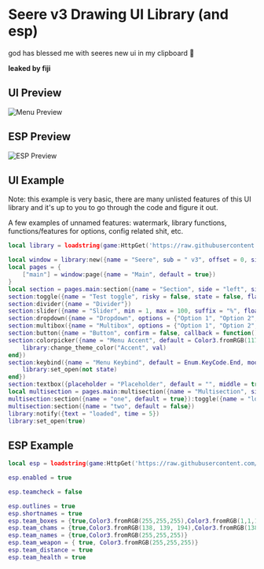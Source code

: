 # Seere v3 Drawing UI Library (and esp)
god has blessed me with seeres new ui in my clipboard 🙏

**leaked by fiji**

## UI Preview

![Menu Preview](https://i.imgur.com/vzCdDoX.png)

## ESP Preview

![ESP Preview](https://i.imgur.com/Q1hleZs.png)

## UI Example
Note: this example is very basic, there are many unlisted features of this UI library and it's up to you to go through the code and figure it out. 

A few examples of unnamed features: watermark, library functions, functions/features for options, config related shit, etc.
```lua
local library = loadstring(game:HttpGet('https://raw.githubusercontent.com/0f76/seere_v3/main/UI/Library.lua'))()

local window = library:new({name = "Seere", sub = " v3", offset = 0, size = Vector2.new(600, 650)})
local pages = {
    ["main"] = window:page({name = "Main", default = true})
}
local section = pages.main:section({name = "Section", side = "left", size = 400})
section:toggle({name = "Test toggle", risky = false, state = false, flag = "test_toggle", callback = function() end})
section:divider({name = "Divider"})
section:slider({name = "Slider", min = 1, max = 100, suffix = "%", float = 1, default = 50, flag = "testSlider"})
section:dropdown({name = "Dropdown", options = {"Option 1", "Option 2", "Option 3"}, default = "Option 1", max = 1, scrollable = true, scrollingmax = 5, flag = "dropdown_test"})
section:multibox({name = "Multibox", options = {"Option 1", "Option 2", "Option 3"}, default = "Option 1", max = 2, scrollable = true, scrollingmax = 5, flag = "multibox_test"})
section:button({name = "Button", confirm = false, callback = function() end})
section:colorpicker({name = "Menu Accent", default = Color3.fromRGB(117, 163, 125), tooltip = true, flag = "colorpicker_test", callback = function(val)
    library:change_theme_color("Accent", val)
end})
section:keybind({name = "Menu Keybind", default = Enum.KeyCode.End, mode = "Toggle", blacklist = {}, flag = "keybind_test", callback = function(state)
    library:set_open(not state)
end})
section:textbox({placeholder = "Placeholder", default = "", middle = true, flag = "textbox_test"})
local multisection = pages.main:multisection({name = "Multisection", side = "right"})
multisection:section({name = "one", default = true}):toggle({name = "lol", risky = true, state = false, flag = "second_toggle", callback = function() end})
multisection:section({name = "two", default = false})
library:notify({text = "loaded", time = 5})
library:set_open(true)
```

## ESP Example
```lua
local esp = loadstring(game:HttpGet('https://raw.githubusercontent.com/0f76/seere_v3/main/ESP/v3_esp.lua'))()

esp.enabled = true

esp.teamcheck = false

esp.outlines = true
esp.shortnames = true
esp.team_boxes = {true,Color3.fromRGB(255,255,255),Color3.fromRGB(1,1,1),0}
esp.team_chams = {true,Color3.fromRGB(138, 139, 194),Color3.fromRGB(138, 139, 194),.25,.75,true}
esp.team_names = {true,Color3.fromRGB(255,255,255)}
esp.team_weapon = { true, Color3.fromRGB(255,255,255)}
esp.team_distance = true
esp.team_health = true
```
